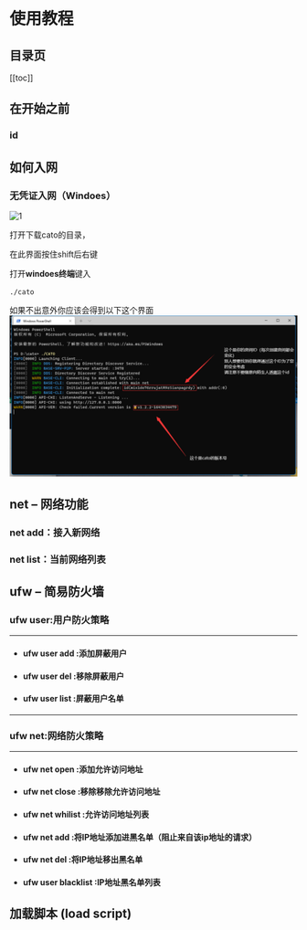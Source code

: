 # 使用教程
## 目录页
[[toc]]

## 在开始之前
### id
## 如何入网
### 无凭证入网（**Windoes**）

![1](./pngc/wupzrw.gif)

打开下载cato的目录，

在此界面按住shift后右键

打开**windoes终端**键入
```
./cato
```
如果不出意外你应该会得到以下这个界面
![wpzljxg](./pngc/wpzljxg.png)


## net – 网络功能




### net add：接入新网络





### net list：当前网络列表




## **ufw – 简易防火墙**





### ufw user:用户防火策略
---

- #### ufw user add :添加屏蔽用户

- #### ufw user del :移除屏蔽用户

- #### ufw user list :屏蔽用户名单
---

### ufw net:网络防火策略
 ---
- ####  ufw net open :添加允许访问地址

- #### ufw net close :移除移除允许访问地址

- #### ufw net whilist :允许访问地址列表

- #### ufw net add :将IP地址添加进黑名单（阻止来自该ip地址的请求）

- #### ufw net del :将IP地址移出黑名单

- #### ufw user blacklist :IP地址黑名单列表

## 加载脚本 (load script)
